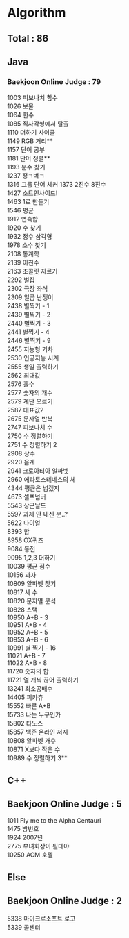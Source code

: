 # Algorithm

## Total : 86


## Java

### Baekjoon Online Judge : 79

1003 피보나치 함수   
1026 보물   
1064 한수   
1085 직사각형에서 탈출   
1110 더하기 사이클  
1149 RGB 거리**    
1157 단어 공부  
1181 단어 정렬**   
1193 분수 찾기   
1237 정ㅋ벅ㅋ  
1316 그룹 단어 체커 
1373 2진수 8진수    
1427 소트인사이드!  
1463 1로 만들기  
1546 평균  
1912 연속합  
1920 수 찾기  
1932 정수 삼각형  
1978 소수 찾기   
2108 통계학    
2139 이친수  
2163 초콜릿 자르기   
2292 벌집  
2302 극장 좌석  
2309 일곱 난쟁이   
2438 별찍기 - 1  
2439 별찍기 - 2  
2440 별찍기 - 3  
2441 별찍기 - 4  
2446 별찍기 - 9  
2455 지능형 기차    
2530 인공지능 시계   
2555 생일 출력하기  
2562 최대값  
2576 홀수   
2577 숫자의 개수  
2579 계단 오르기  
2587 대표값2    
2675 문자열 반복  
2747 피보나치 수    
2750 수 정렬하기  
2751 수 정렬하기 2  
2908 상수  
2920 음계  
2941 크로아티아 알파벳     
2960 에라토스테네스의 체  
4344 평균은 넘겠지  
4673 셀프넘버   
5543 상근날드   
5597 과제 안 내신 분..?    
5622 다이얼   
8393 합  
8958 OX퀴즈  
9084 동전  
9095 1,2,3 더하기  
10039 평균 점수  
10156 과자   
10809 알파벳 찾기  
10817 세 수   
10820 문자열 분석    
10828 스택  
10950 A+B - 3   
10951 A+B - 4    
10952 A+B - 5   
10953 A+B - 6   
10991 별 찍기 - 16    
11021 A+B - 7   
11022 A+B - 8    
11720 숫자의 합    
11721 열 개씩 끊어 출력하기  
13241 최소공배수   
14405 피카츄   
15552 빠른 A+B   
15733 나는 누구인가   
15802 타노스  
15857 백준 온라인 저지   
10808 알파벳 개수     
10871 X보다 작은 수  
10989 수 정렬하기 3**  

## C++

## Baekjoon Online Judge : 5

1011 Fly me to the Alpha Centauri   
1475 방번호   
1924 2007년   
2775 부녀회장이 퇼테야   
10250 ACM 호텔

## Else

## Baekjoon Online Judge : 2

5338 마이크로소프트 로고   
5339 콜센터     
